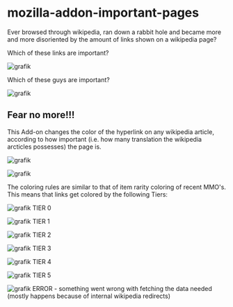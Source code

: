 # mozilla-addon-important-pages

Ever browsed through wikipedia, ran down a rabbit hole and became more and more disoriented by the amount of links shown on a wikipedia page?

Which of these links are important?

![grafik](https://user-images.githubusercontent.com/65167682/236006034-6360f7a7-6ea4-4815-9b91-c617ad0e7e02.png)

Which of these guys are important?

![grafik](https://user-images.githubusercontent.com/65167682/236006195-1c183957-6e44-496f-a419-922f5f582bc2.png)



## Fear no more!!!

This Add-on changes the color of the hyperlink on any wikipedia article, according to how important (i.e. how many translation the wikipedia arcticles possesses) the page is. 

![grafik](https://user-images.githubusercontent.com/65167682/236006533-9da40937-e5ec-4a40-9fe2-396d8b9769a7.png)

![grafik](https://user-images.githubusercontent.com/65167682/236006700-a70d9e04-e031-47c2-9a3a-bc11854472b0.png)

The coloring rules are similar to that of item rarity coloring of recent MMO's. This means that links get colored by the following Tiers:

![grafik](https://user-images.githubusercontent.com/65167682/236008777-714b9dbd-1eec-4ce6-b41b-e9d97a6d938a.png) TIER 0 

![grafik](https://user-images.githubusercontent.com/65167682/236009136-f4354192-9fda-4f40-910b-daf4ef51e555.png) TIER 1

![grafik](https://user-images.githubusercontent.com/65167682/236009392-2b4535f2-a5a9-4b45-a314-6873ea22da76.png) TIER 2

![grafik](https://user-images.githubusercontent.com/65167682/236009776-8af59c4d-7936-4e80-97d8-5b6d32e790fe.png) TIER 3

![grafik](https://user-images.githubusercontent.com/65167682/236010003-0bcee9d2-2d46-4d84-9c25-1666c0b53e4e.png) TIER 4

![grafik](https://user-images.githubusercontent.com/65167682/236010173-d56804ca-731e-438e-836c-0d28c0d8e363.png) TIER 5

![grafik](https://user-images.githubusercontent.com/65167682/236010297-4d831fd0-d622-42a9-9197-6acce8c1b5c3.png) ERROR - something went wrong with fetching the data needed (mostly happens because of internal wikipedia redirects)









